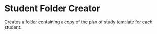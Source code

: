 # Student Folder Creator

Creates a folder containing a copy of the plan of study template for each student.